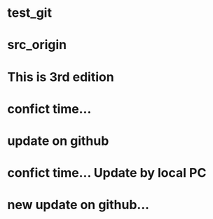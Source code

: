# test_git
# src_origin
# This is 3rd edition
# confict time...
# update on github
# confict time... Update by local PC
# new update on github...

